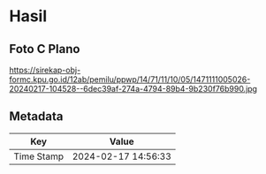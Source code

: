 # Hasil

## Foto C Plano

https://sirekap-obj-formc.kpu.go.id/12ab/pemilu/ppwp/14/71/11/10/05/1471111005026-20240217-104528--6dec39af-274a-4794-89b4-9b230f76b990.jpg


## Metadata

| Key        | Value               |
| ---------- | ------------------- |
| Time Stamp | 2024-02-17 14:56:33 |




